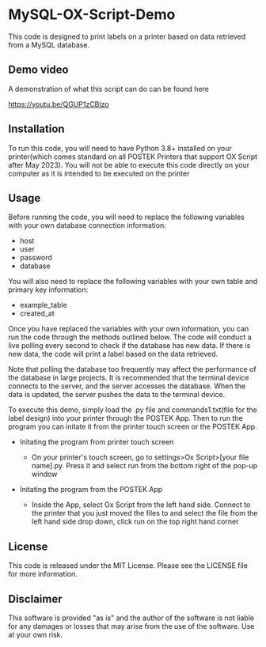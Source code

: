 # MySQL-OX-Script-Demo

This code is designed to print labels on a printer based on data retrieved from a MySQL database.

## Demo video

A demonstration of what this script can do can be found here

https://youtu.be/QGUP1zCBlzo

## Installation

 To run this code, you will need to have Python 3.8+ installed on your printer(which comes standard on all POSTEK Printers that support OX Script after May 2023). You will not be able to execute this code directly on your computer as it is intended to be executed on the printer

## Usage

Before running the code, you will need to replace the following variables with your own database connection information:

 - host
 - user
 - password
 - database
    
You will also need to replace the following variables with your own table and primary key information:

 - example_table
 - created_at
    
Once you have replaced the variables with your own information, you can run the code through the methods outlined below. The code will conduct a live polling every second to check if the database has new data. If there is new data, the code will print a label based on the data retrieved.

Note that polling the database too frequently may affect the performance of the database in large projects. It is recommended that the terminal device connects to the server, and the server accesses the database. When the data is updated, the server pushes the data to the terminal device.

To execute this demo, simply load the .py file and commands1.txt(file for the label design) into your printer through the POSTEK App. Then to run the program you can initate it from the printer touch screen or the POSTEK App. 

- Initating the program from printer touch screen
    - On your printer's touch screen, go to settings>Ox Script>[your file name].py. Press it and select run from the bottom right of the pop-up window
 
- Initating the program from the POSTEK App
    - Inside the App, select Ox Script from the left hand side. Connect to the printer that you just moved the files to and select the file from the left hand side drop down, click run on the top right hand corner

## License

This code is released under the MIT License. Please see the LICENSE file for more information.

## Disclaimer

This software is provided "as is" and the author of the software is not liable for any damages or losses that may arise from the use of the software. Use at your own risk.
